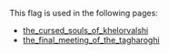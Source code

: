 This flag is used in the following pages:
 - [the_cursed_souls_of_khelorvalshi](../events/the_cursed_souls_of_khelorvalshi.md)
 - [the_final_meeting_of_the_tagharoghi](../events/the_final_meeting_of_the_tagharoghi.md)
